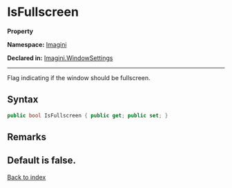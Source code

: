 # IsFullscreen

**Property**

**Namespace:** [Imagini](Imagini.md)

**Declared in:** [Imagini.WindowSettings](Imagini.WindowSettings.md)

------



Flag indicating if the window should be fullscreen.


## Syntax

```csharp
public bool IsFullscreen { public get; public set; }
```

## Remarks
Default is false.
------

[Back to index](index.md)